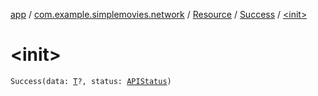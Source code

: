 [app](../../../index.md) / [com.example.simplemovies.network](../../index.md) / [Resource](../index.md) / [Success](index.md) / [&lt;init&gt;](./-init-.md)

# &lt;init&gt;

`Success(data: `[`T`](index.md#T)`?, status: `[`APIStatus`](../../-a-p-i-status/index.md)`)`